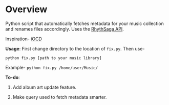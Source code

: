 # Overview
Python script that automatically fetches metadata for your music collection and renames files accordingly. Uses the <a href="http://rhythmsa.ga/">RhythSaga API</a>.

Inspiration- <a href="http://www.urbandictionary.com/define.php?term=iOCD">iOCD</a>

**Usage**:
First change directory to the location of `fix.py`. Then use- 
```
python fix.py [path to your music library]
```
Example- `python fix.py /home/user/Music/`

**To-do**: 

1. Add album art update feature.

2. Make query used to fetch metadata smarter.
